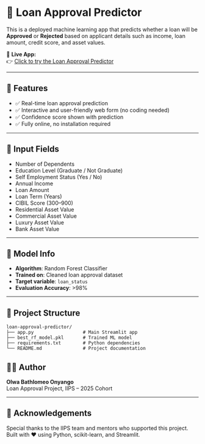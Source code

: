 # 🏦 Loan Approval Predictor

This is a deployed machine learning app that predicts whether a loan will be **Approved** or **Rejected** based on applicant details such as income, loan amount, credit score, and asset values.

🔗 **Live App:**  
👉 [Click to try the Loan Approval Predictor](https://loan-approval-predictor-6btsujxdvwftcdsrtqbrpp.streamlit.app)

---

## 🚀 Features

- ✅ Real-time loan approval prediction  
- ✅ Interactive and user-friendly web form (no coding needed)  
- ✅ Confidence score shown with prediction  
- ✅ Fully online, no installation required  

---

## 🧾 Input Fields

- Number of Dependents  
- Education Level (Graduate / Not Graduate)  
- Self Employment Status (Yes / No)  
- Annual Income  
- Loan Amount  
- Loan Term (Years)  
- CIBIL Score (300–900)  
- Residential Asset Value  
- Commercial Asset Value  
- Luxury Asset Value  
- Bank Asset Value  

---

## 🧠 Model Info

- **Algorithm**: Random Forest Classifier  
- **Trained on**: Cleaned loan approval dataset  
- **Target variable**: `loan_status`  
- **Evaluation Accuracy**: >98%  

---


## 📁 Project Structure

```
loan-approval-predictor/
├── app.py                  # Main Streamlit app
├── best_rf_model.pkl       # Trained ML model
├── requirements.txt        # Python dependencies
└── README.md               # Project documentation
```


## 👨‍💻 Author

**Olwa Bathlomeo Onyango**  
Loan Approval Project, IIPS – 2025 Cohort

---

## 🙏 Acknowledgements

Special thanks to the IIPS team and mentors who supported this project.  
Built with ❤️ using Python, scikit-learn, and Streamlit.



